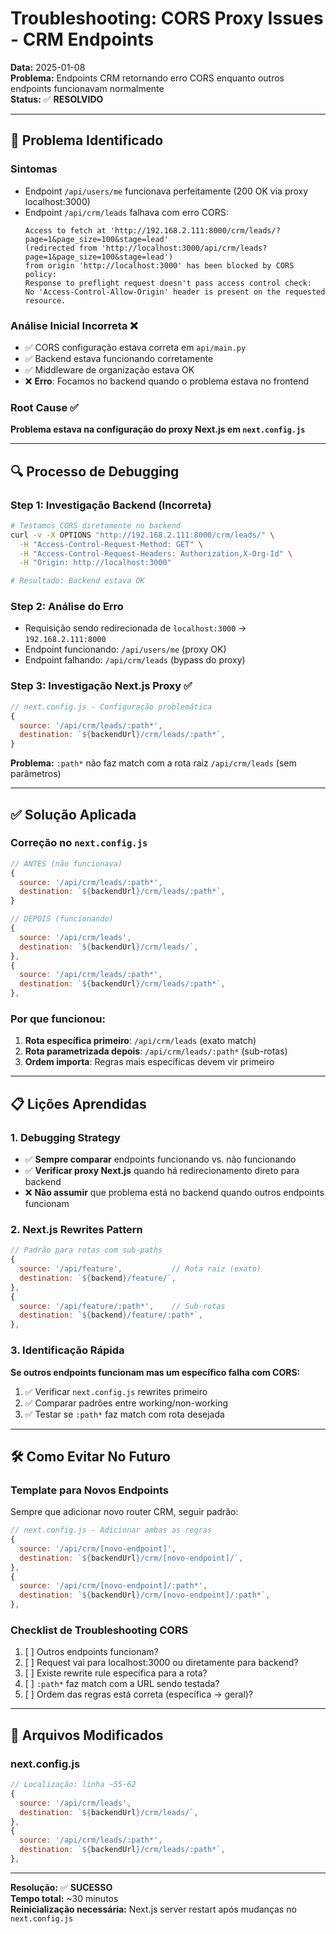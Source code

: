 # Troubleshooting: CORS Proxy Issues - CRM Endpoints

**Data:** 2025-01-08  
**Problema:** Endpoints CRM retornando erro CORS enquanto outros endpoints funcionavam normalmente  
**Status:** ✅ **RESOLVIDO**

---

## 🚨 Problema Identificado

### **Sintomas**
- Endpoint `/api/users/me` funcionava perfeitamente (200 OK via proxy localhost:3000)
- Endpoint `/api/crm/leads` falhava com erro CORS:
  ```
  Access to fetch at 'http://192.168.2.111:8000/crm/leads/?page=1&page_size=100&stage=lead' 
  (redirected from 'http://localhost:3000/api/crm/leads?page=1&page_size=100&stage=lead') 
  from origin 'http://localhost:3000' has been blocked by CORS policy: 
  Response to preflight request doesn't pass access control check: 
  No 'Access-Control-Allow-Origin' header is present on the requested resource.
  ```

### **Análise Inicial Incorreta** ❌
- ✅ CORS configuração estava correta em `api/main.py`
- ✅ Backend estava funcionando corretamente
- ✅ Middleware de organização estava OK
- ❌ **Erro**: Focamos no backend quando o problema estava no frontend

### **Root Cause** ✅
**Problema estava na configuração do proxy Next.js em `next.config.js`**

---

## 🔍 Processo de Debugging

### **Step 1: Investigação Backend (Incorreta)**
```bash
# Testamos CORS diretamente no backend
curl -v -X OPTIONS "http://192.168.2.111:8000/crm/leads/" \
  -H "Access-Control-Request-Method: GET" \
  -H "Access-Control-Request-Headers: Authorization,X-Org-Id" \
  -H "Origin: http://localhost:3000"

# Resultado: Backend estava OK
```

### **Step 2: Análise do Erro**
- Requisição sendo redirecionada de `localhost:3000` → `192.168.2.111:8000`
- Endpoint funcionando: `/api/users/me` (proxy OK)
- Endpoint falhando: `/api/crm/leads` (bypass do proxy)

### **Step 3: Investigação Next.js Proxy** ✅
```javascript
// next.config.js - Configuração problemática
{
  source: '/api/crm/leads/:path*',
  destination: `${backendUrl}/crm/leads/:path*`,
}
```

**Problema:** `:path*` não faz match com a rota raiz `/api/crm/leads` (sem parâmetros)

---

## ✅ Solução Aplicada

### **Correção no `next.config.js`**
```javascript
// ANTES (não funcionava)
{
  source: '/api/crm/leads/:path*',
  destination: `${backendUrl}/crm/leads/:path*`,
}

// DEPOIS (funcionando)
{
  source: '/api/crm/leads',
  destination: `${backendUrl}/crm/leads/`,
},
{
  source: '/api/crm/leads/:path*',
  destination: `${backendUrl}/crm/leads/:path*`,
},
```

### **Por que funcionou:**
1. **Rota específica primeiro**: `/api/crm/leads` (exato match)
2. **Rota parametrizada depois**: `/api/crm/leads/:path*` (sub-rotas)
3. **Ordem importa**: Regras mais específicas devem vir primeiro

---

## 📋 Lições Aprendidas

### **1. Debugging Strategy**
- ✅ **Sempre comparar** endpoints funcionando vs. não funcionando
- ✅ **Verificar proxy Next.js** quando há redirecionamento direto para backend
- ❌ **Não assumir** que problema está no backend quando outros endpoints funcionam

### **2. Next.js Rewrites Pattern**
```javascript
// Padrão para rotas com sub-paths
{
  source: '/api/feature',           // Rota raiz (exato)
  destination: `${backend}/feature/`,
},
{
  source: '/api/feature/:path*',    // Sub-rotas
  destination: `${backend}/feature/:path*`,
},
```

### **3. Identificação Rápida**
**Se outros endpoints funcionam mas um específico falha com CORS:**
1. ✅ Verificar `next.config.js` rewrites primeiro
2. ✅ Comparar padrões entre working/non-working
3. ✅ Testar se `:path*` faz match com rota desejada

---

## 🛠️ Como Evitar No Futuro

### **Template para Novos Endpoints**
Sempre que adicionar novo router CRM, seguir padrão:

```javascript
// next.config.js - Adicionar ambas as regras
{
  source: '/api/crm/[novo-endpoint]',
  destination: `${backendUrl}/crm/[novo-endpoint]/`,
},
{
  source: '/api/crm/[novo-endpoint]/:path*',
  destination: `${backendUrl}/crm/[novo-endpoint]/:path*`,
},
```

### **Checklist de Troubleshooting CORS**
1. [ ] Outros endpoints funcionam?
2. [ ] Request vai para localhost:3000 ou diretamente para backend?
3. [ ] Existe rewrite rule específica para a rota?
4. [ ] `:path*` faz match com a URL sendo testada?
5. [ ] Ordem das regras está correta (específica → geral)?

---

## 📝 Arquivos Modificados

### **next.config.js**
```javascript
// Localização: linha ~55-62
{
  source: '/api/crm/leads',
  destination: `${backendUrl}/crm/leads/`,
},
{
  source: '/api/crm/leads/:path*',
  destination: `${backendUrl}/crm/leads/:path*`,
},
```

---

**Resolução:** ✅ **SUCESSO**  
**Tempo total:** ~30 minutos  
**Reinicialização necessária:** Next.js server restart após mudanças no `next.config.js`